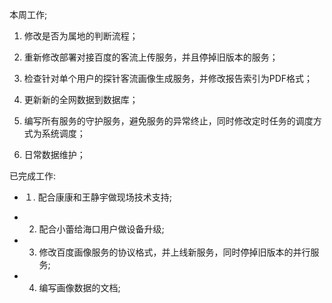 本周工作;

1.  修改是否为属地的判断流程；

2. 重新修改部署对接百度的客流上传服务，并且停掉旧版本的服务；

3. 检查针对单个用户的探针客流画像生成服务，并修改报告索引为PDF格式；

4. 更新新的全网数据到数据库；

5. 编写所有服务的守护服务，避免服务的异常终止，同时修改定时任务的调度方式为系统调度；

6. 日常数据维护；

已完成工作:

* １. 配合康康和王静宇做现场技术支持;

* 2. 配合小蕾给海口用户做设备升级;

* 3. 修改百度画像服务的协议格式，并上线新服务，同时停掉旧版本的并行服务;

* 4. 编写画像数据的文档; 
